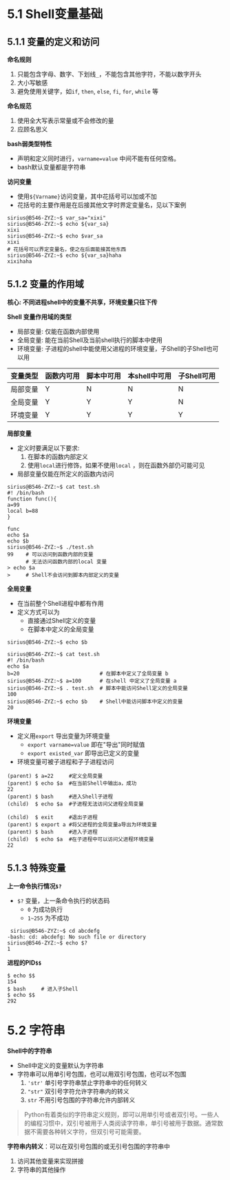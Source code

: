 # 5.1 Shell变量基础

## 5.1.1 变量的定义和访问

**命名规则**
1. 只能包含字母、数字、下划线`_`，不能包含其他字符，不能以数字开头
2. 大小写敏感
3. 避免使用关键字，如`if`, `then`, `else`, `fi`, `for`, `while` 等

**命名规范**
1. 使用全大写表示常量或不会修改的量
2. 应顾名思义

**bash弱类型特性**
- 声明和定义同时进行，`varname=value` 中间不能有任何空格。
- bash默认变量都是字符串

**访问变量**
- 使用`${Varname}`访问变量，其中花括号可以加或不加
- 花括号的主要作用是在后接其他文字时界定变量名，见以下案例
```shell
sirius@B546-ZYZ:~$ var_sa="xixi"
sirius@B546-ZYZ:~$ echo ${var_sa}
xixi
sirius@B546-ZYZ:~$ echo $var_sa
xixi
# 花括号可以界定变量名，使之在后面能接其他东西
sirius@B546-ZYZ:~$ echo ${var_sa}haha
xixihaha
```

## 5.1.2 变量的作用域

**核心: 不同进程shell中的变量不共享，环境变量只往下传**

**Shell 变量作用域的类型**
- 局部变量: 仅能在函数内部使用
- 全局变量: 能在当前Shell及当前shell执行的脚本中使用
- 环境变量: 子进程的shell中能使用父进程的环境变量，子Shell的子Shell也可以用

| 变量类型 | 函数内可用 | 脚本中可用 | 本shell中可用 | 子Shell可用 |
| ---- | ----- | ----- | --------- | -------- |
| 局部变量 | Y     | N     | N         | N        |
| 全局变量 | Y     | Y     | Y         | N        |
| 环境变量 | Y     | Y     | Y         | Y        |


**局部变量**
- 定义时要满足以下要求:
  1. 在脚本的函数内部定义
  2. 使用`local`进行修饰，如果不使用`local` ，则在函数外部仍可能可见
- 局部变量仅能在所定义的函数内访问
```shell
sirius@B546-ZYZ:~$ cat test.sh
#! /bin/bash
function func(){
a=99
local b=88
}

func
echo $a
echo $b
sirius@B546-ZYZ:~$ ./test.sh
99    # 可以访问到函数内部的变量
      # 无法访问函数内部的local 变量
> echo $a
>     # Shell不会访问到脚本内部定义的变量
```

**全局变量**
- 在当前整个Shell进程中都有作用
- 定义方式可以为
  - 直接通过Shell定义的变量
  - 在脚本中定义的全局变量
```shell
sirius@B546-ZYZ:~$ echo $b

sirius@B546-ZYZ:~$ cat test.sh
#! /bin/bash
echo $a
b=20                          # 在脚本中定义了全局变量 b
sirius@B546-ZYZ:~$ a=100      # 在shell 中定义了全局变量 a
sirius@B546-ZYZ:~$ . test.sh  # 脚本中能访问Shell定义的全局变量
100
sirius@B546-ZYZ:~$ echo $b    # Shell中能访问脚本中定义的变量
20
```

**环境变量**
- 定义用`export` 导出变量为环境变量
  - `export varname=value` 即在"导出"同时赋值
  - `export existed_var` 即导出已定义的变量
- 环境变量可被子进程和子子进程访问
```shell
(parent) $ a=22     #定义全局变量 
(parent) $ echo $a  #在当前Shell中输出a，成功 
22 
(parent) $ bash     #进入Shell子进程 
(child)  $ echo $a  #子进程无法访问父进程全局变量 

(child)  $ exit     #退出子进程
(parent) $ export a #将父进程的全局变量a导出为环境变量 
(parent) $ bash     #进入子进程 
(child)  $ echo $a  #在子进程中可以访问父进程环境变量 
22 
```

## 5.1.3 特殊变量

**上一命令执行情况`$?`**
 - `$?` 变量，上一条命令执行的状态码
   - `0` 为成功执行
   - `1~255` 为不成功
```shell
 sirius@B546-ZYZ:~$ cd abcdefg
-bash: cd: abcdefg: No such file or directory
sirius@B546-ZYZ:~$ echo $?
1
```

**进程的PID`$$`**
```shell
$ echo $$
154
$ bash     # 进入子Shell
$ echo $$
292
```


# 5.2 字符串

**Shell中的字符串**
- Shell中定义的变量默认为字符串
- 字符串可以用单引号包围，也可以用双引号包围，也可以不包围
  1. `'str'` 单引号字符串禁止字符串中的任何转义
  2. `"str"` 双引号字符允许字符串内的转义
  3. ` str ` 不用引号包围的字符串允许内部转义
> Python有着类似的字符串定义规则，即可以用单引号或者双引号。一些人的编程习惯中，双引号被用于人类阅读字符串，单引号被用于数据。通常数据不需要各种转义字符，但双引号可能需要。

**字符串内转义**：可以在双引号包围的或无引号包围的字符串中
1. 访问其他变量来实现拼接
2. 字符串的其他操作


